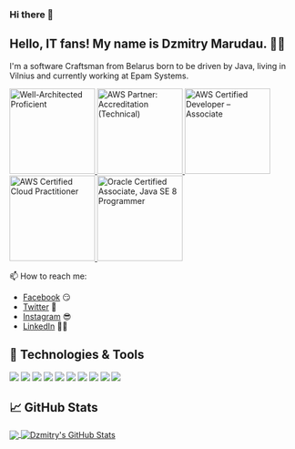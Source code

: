 ### Hi there 👋

## Hello, IT fans! My name is Dzmitry Marudau. 👋🤓

I'm a software Craftsman from Belarus born to be driven by Java, living in Vilnius and currently working at Epam Systems.

<a href="https://www.credly.com/badges/5a46aebb-5832-48fb-bb32-a3a191c7b019">
<img src="https://images.credly.com/size/340x340/images/b870667f-00a3-48d7-b988-9c02b441b883/image.png" width="150" alt="Well-Architected Proficient">
</a>

<a href="https://www.credly.com/badges/4cacf852-50b8-4226-a492-aeae63deee17">
<img src="https://images.credly.com/size/340x340/images/81f903ed-c3a1-4f4b-afcd-e03331a5b12c/image.png" width="150" alt="AWS Partner: Accreditation (Technical)">
</a>

<a href="https://www.credly.com/badges/6f3c8217-c67d-4aa6-b7f7-41fe7cf1bac4">
<img src="https://images.credly.com/size/340x340/images/b9feab85-1a43-4f6c-99a5-631b88d5461b/image.png" width="150" alt="AWS Certified Developer – Associate">
</a>

<a href="https://www.credly.com/badges/e54b1b6d-aa24-4783-a1ea-8f133084c972">
<img src="https://images.credly.com/size/340x340/images/00634f82-b07f-4bbd-a6bb-53de397fc3a6/image.png" width="150" alt="AWS Certified Cloud Practitioner">
</a>

<a href="https://www.credly.com/earner/earned/badge/ac08f16e-1619-4b92-b147-4ce99e951273">
<img src="https://images.credly.com/size/340x340/images/a9848abf-f8bd-474d-a9b4-6086da11a916/Oracle_Associates_Badge__1_.png" width="150" alt="Oracle Certified Associate, Java SE 8 Programmer">
</a>


📫 How to reach me:
- [Facebook](https://www.facebook.com/dzmitry.marudau) 😏
- [Twitter](https://twitter.com/DzmitryMarudau) 🐤
- [Instagram](https://www.instagram.com/dzmitrymarudau/) 😎
- [LinkedIn](https://www.linkedin.com/in/dzmitry-marudau-47b3961b6/) 👨💼


## 🔧 Technologies & Tools
![](https://img.shields.io/badge/Editor-IntelliJ_IDEA-informational?style=flat&logo=intellij-idea&logoColor=white&color=2bbc8a)
![](https://img.shields.io/badge/OS-Linux-informational?style=flat&logo=linux&logoColor=white&color=2bbc8a)
![](https://img.shields.io/badge/OS-Windows-informational?style=flat&logo=Windows&logoColor=white&color=2bbc8a)
![](https://img.shields.io/badge/Code-Java-informational?style=flat&logo=python&logoColor=white&color=2bbc8a)
![](https://img.shields.io/badge/Code-JavaScript-informational?style=flat&logo=javascript&logoColor=white&color=2bbc8a)
![](https://img.shields.io/badge/Shell-Bash-informational?style=flat&logo=gnu-bash&logoColor=white&color=2bbc8a)
![](https://img.shields.io/badge/Framework-Spring-informational?style=flat&logo=spring&logoColor=white&color=2bbc8a)
![](https://img.shields.io/badge/Library-SpringBoot-informational?style=flat&logo=spring&logoColor=white&color=2bbc8a)
![](https://img.shields.io/badge/Tools-Docker-informational?style=flat&logo=docker&logoColor=white&color=2bbc8a)
![](https://img.shields.io/badge/Tools-Kubernetes-informational?style=flat&logo=kubernetes&logoColor=white&color=2bbc8a)

## &#x1f4c8; GitHub Stats

<a href="https://github.com/born-to-be-mad/born-to-be-mad">
  <img align="center" src="https://github-readme-stats.vercel.app/api/top-langs/?username=born-to-be-mad&hide=html&title_color=ffffff&text_color=c9cacc&icon_color=2bbc8a&bg_color=1d1f21" />
</a>
<a href="https://github.com/born-to-be-mad/born-to-be-mad">
  <img align="center" src="https://github-readme-stats.vercel.app/api?username=born-to-be-mad&show_icons=true&line_height=27&count_private=true&title_color=ffffff&text_color=c9cacc&icon_color=2bbc8a&bg_color=1d1f21" alt="Dzmitry's GitHub Stats" />
</a>


<!--
**born-to-be-mad/born-to-be-mad** is a ✨ _special_ ✨ repository because its `README.md` (this file) appears on your GitHub profile.

Here are some ideas to get you started:

- 🔭 I’m currently working on ...
- 🌱 I’m currently learning ...
- 👯 I’m looking to collaborate on ...
- 🤔 I’m looking for help with ...
- 💬 Ask me about ...
- 📫 How to reach me: ...
- 😄 Pronouns: ...
- ⚡ Fun fact: ...
-->
